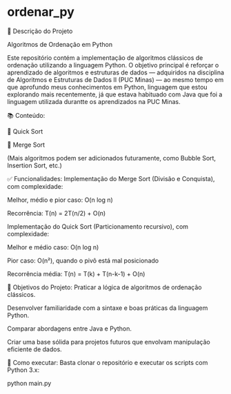 # ordenar_py
📌 Descrição do Projeto

Algoritmos de Ordenação em Python

Este repositório contém a implementação de algoritmos clássicos de ordenação utilizando a linguagem Python. O objetivo principal é reforçar o aprendizado de algoritmos e estruturas de dados — adquiridos na disciplina de Algoritmos e Estruturas de Dados II (PUC Minas) — ao mesmo tempo em que aprofundo meus conhecimentos em Python, linguagem que estou explorando mais recentemente, já que estava habituado com Java que foi a linguagem utilizada durantte os aprendizados na PUC Minas.

📚 Conteúdo:

🔁 Quick Sort

🔀 Merge Sort

(Mais algoritmos podem ser adicionados futuramente, como Bubble Sort, Insertion Sort, etc.)

✅ Funcionalidades:
Implementação do Merge Sort (Divisão e Conquista), com complexidade:

Melhor, médio e pior caso: O(n log n)

Recorrência: T(n) = 2T(n/2) + O(n)

Implementação do Quick Sort (Particionamento recursivo), com complexidade:

Melhor e médio caso: O(n log n)

Pior caso: O(n²), quando o pivô está mal posicionado

Recorrência média: T(n) = T(k) + T(n-k-1) + O(n)

🎯 Objetivos do Projeto:
Praticar a lógica de algoritmos de ordenação clássicos.

Desenvolver familiaridade com a sintaxe e boas práticas da linguagem Python.

Comparar abordagens entre Java e Python.

Criar uma base sólida para projetos futuros que envolvam manipulação eficiente de dados.

🚀 Como executar:
Basta clonar o repositório e executar os scripts com Python 3.x:

python main.py